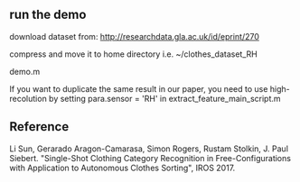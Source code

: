 ## run the demo

download dataset from: http://researchdata.gla.ac.uk/id/eprint/270

compress and move it to home directory i.e. ~/clothes_dataset_RH

demo.m

If you want to duplicate the same result in our paper, you need to use high-recolution by setting para.sensor = 'RH' in extract_feature_main_script.m


## Reference
Li Sun, Gerarado Aragon-Camarasa, Simon Rogers, Rustam Stolkin, J. Paul Siebert. "Single-Shot Clothing Category Recognition in Free-Configurations with Application to Autonomous Clothes Sorting", IROS 2017.
